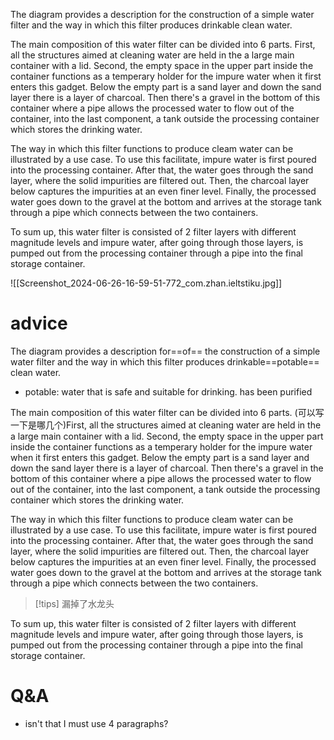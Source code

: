 The diagram provides a description for the construction of a simple water filter and the way in which this filter produces drinkable clean water.

The main composition of this water filter can be divided into 6 parts. First, all the structures aimed at cleaning water are held in the a large main container with a lid. Second, the empty space in the upper part inside the container functions as a temperary holder for the impure water when it first enters this gadget. Below the empty part is a sand layer and down the sand layer there is a layer of charcoal. Then there's a gravel in the bottom of this container where a pipe allows the processed water to flow out of the container, into the last component, a tank outside the processing container which stores the drinking water.

The way in which this filter functions to produce cleam water can be illustrated by a use case. To use this facilitate, impure water is first poured into the processing container. After that, the water goes through the sand layer, where the solid impurities are filtered out. Then, the charcoal layer below captures the  impurities at an even finer level. Finally, the processed water goes down to the gravel at the bottom and arrives at the storage tank through a pipe which connects between the two containers.

To sum up, this water filter is consisted of 2 filter layers with different magnitude levels and impure water, after going through those layers, is pumped out from the processing container through a pipe into the final storage container.

![[Screenshot_2024-06-26-16-59-51-772_com.zhan.ieltstiku.jpg]]



# advice

The diagram provides a description for==of== the construction of a simple water filter and the way in which this filter produces drinkable==potable== clean water.

- potable: water that is safe and suitable for drinking. has been purified

The main composition of this water filter can be divided into 6 parts. (可以写一下是哪几个)First, all the structures aimed at cleaning water are held in the a large main container with a lid. Second, the empty space in the upper part inside the container functions as a temperary holder for the impure water when it first enters this gadget. Below the empty part is a sand layer and down the sand layer there is a layer of charcoal. Then there's a gravel in the bottom of this container where a pipe allows the processed water to flow out of the container, into the last component, a tank outside the processing container which stores the drinking water.

The way in which this filter functions to produce cleam water can be illustrated by a use case. To use this facilitate, impure water is first poured into the processing container. After that, the water goes through the sand layer, where the solid impurities are filtered out. Then, the charcoal layer below captures the  impurities at an even finer level. Finally, the processed water goes down to the gravel at the bottom and arrives at the storage tank through a pipe which connects between the two containers.


> [!tips] 
> 漏掉了水龙头




To sum up, this water filter is consisted of 2 filter layers with different magnitude levels and impure water, after going through those layers, is pumped out from the processing container through a pipe into the final storage container.



# Q&A

- isn't that I must use 4 paragraphs?
